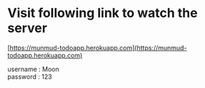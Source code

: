 # Visit following link to watch the server
[https://munmud-todoapp.herokuapp.com](https://munmud-todoapp.herokuapp.com)

username : Moon <br>
password : 123
